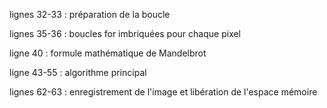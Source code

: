 lignes 32-33 : préparation de la boucle

lignes 35-36 : boucles for imbriquées pour chaque pixel

ligne 40 : formule mathématique de Mandelbrot

ligne 43-55 : algorithme principal

lignes 62-63 : enregistrement de l'image et libération de l'espace mémoire
